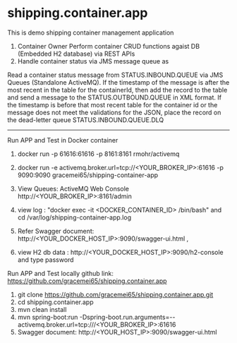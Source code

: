 # shipping.container.app
This is demo shipping container management application 
1. Container Owner Perform container CRUD functions agaist DB (Embedded H2 database) via REST APIs
2. Handle container status via JMS message queue as

Read a container status message from STATUS.INBOUND.QUEUE via JMS Queues (Standalone ActiveMQ).
If the timestamp of the message is after the most recent in the table for the containerId, then add the record to the table and 
send a message to the STATUS.OUTBOUND.QUEUE in XML format.
If the timestamp is before that most recent table for the container id or the message does not meet the validations for the JSON, 
place the record on the dead-letter queue STATUS.INBOUND.QUEUE.DLQ

*********************************************************************************************************************************************

Run APP and Test in Docker container
1. docker run -p 61616:61616 -p 8161:8161 rmohr/activemq
2. docker run -e activemq.broker.url=tcp://<YOUR_BROKER_IP>:61616 -p 9090:9090 gracemei65/shipping-container-app  

3. View Queues: ActiveMQ Web Console http://<YOUR_BROKER_IP>:8161/admin

4. view log : "docker exec -it <DOCKER_CONTAINER_ID> /bin/bash" and cd /var/log/shipping-container-app.log

5. Refer Swagger document: http://<YOUR_DOCKER_HOST_IP>:9090/swagger-ui.html , 
        
6. view H2 db data : http://<YOUR_DOCKER_HOST_IP>:9090/h2-console and type password

Run APP and Test locally
github link: https://github.com/gracemei65/shipping.container.app

1. git clone https://github.com/gracemei65/shipping.container.app.git
2. cd shipping.container.app 
3. mvn clean install 
4. mvn spring-boot:run -Dspring-boot.run.arguments=--activemq.broker.url=tcp:///<YOUR_BROKER_IP>:61616
5. Swagger document: http://<YOUR_HOST_IP>:9090/swagger-ui.html



